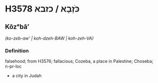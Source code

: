 # H3578 כֹּזְבָא / כזבא

## Kôzᵉbâʼ

_(ko-zeb-aw' | koh-dzeh-BAW | koh-zeh-VA)_

### Definition

falsehood; from H3576; fallacious; Cozeba, a place in Palestine; Choseba; n-pr-loc

- a city in Judah
